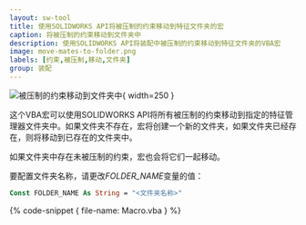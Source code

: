 ```yaml
---
layout: sw-tool
title: 使用SOLIDWORKS API将被压制的约束移动到特征文件夹的宏
caption: 将被压制的约束移动到文件夹中
description: 使用SOLIDWORKS API将装配中被压制的约束移动到特征文件夹的VBA宏
image: move-mates-to-folder.png
labels: [约束,被压制,移动,文件夹]
group: 装配
---
```

![被压制的约束移动到文件夹中](suppressed-solidworks-mates.png){ width=250 }

这个VBA宏可以使用SOLIDWORKS API将所有被压制的约束移动到指定的特征管理器文件夹中。如果文件夹不存在，宏将创建一个新的文件夹，如果文件夹已经存在，则将移动到已存在的文件夹中。

如果文件夹中存在未被压制的约束，宏也会将它们一起移动。

要配置文件夹名称，请更改*FOLDER_NAME*变量的值：

~~~ vb
Const FOLDER_NAME As String = "<文件夹名称>"
~~~

{% code-snippet { file-name: Macro.vba } %}